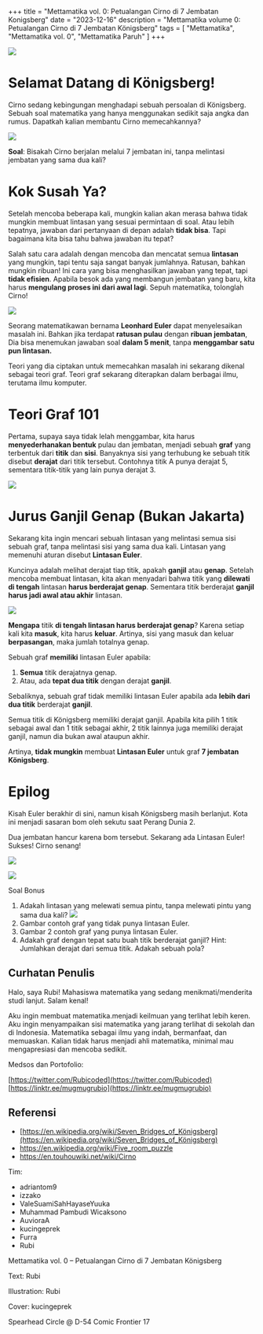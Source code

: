 +++
title = "Mettamatika vol. 0: Petualangan Cirno di 7 Jembatan Konigsberg"
date = "2023-12-16"
description = "Mettamatika volume 0: Petualangan Cirno di 7 Jembatan Königsberg"
tags = [
    "Mettamatika",
    "Mettamatika vol. 0",
    "Mettamatika Paruh"
]
+++

![](cover-cirno.png)

# Selamat Datang di Königsberg!

Cirno sedang kebingungan menghadapi sebuah persoalan di Königsberg. Sebuah soal matematika yang hanya menggunakan sedikit saja angka dan rumus. Dapatkah kalian membantu Cirno memecahkannya?

![](soal.png)
 
**Soal**: Bisakah Cirno berjalan melalui 7 jembatan ini, tanpa melintasi jembatan yang sama dua kali?

# Kok Susah Ya?

Setelah mencoba beberapa kali, mungkin kalian akan merasa bahwa tidak mungkin membuat lintasan yang sesuai permintaan di soal. Atau lebih tepatnya, jawaban dari pertanyaan di depan adalah **tidak bisa**. Tapi bagaimana kita bisa tahu bahwa jawaban itu tepat?

Salah satu cara adalah dengan mencoba dan mencatat semua **lintasan** yang mungkin, tapi tentu saja sangat banyak jumlahnya. Ratusan, bahkan mungkin ribuan! Ini cara yang bisa menghasilkan jawaban yang tepat, tapi **tidak efisien**. Apabila besok ada yang membangun jembatan yang baru, kita harus **mengulang proses ini dari awal lagi**. Sepuh matematika, tolonglah Cirno!

![](nguli.png)

Seorang matematikawan bernama **Leonhard Euler** dapat menyelesaikan masalah ini. Bahkan jika terdapat **ratusan pulau** dengan **ribuan jembatan**, Dia bisa menemukan jawaban soal **dalam 5 menit**, tanpa **menggambar satu pun lintasan.**

Teori yang dia ciptakan untuk memecahkan masalah ini sekarang dikenal sebagai teori graf. Teori graf sekarang diterapkan dalam berbagai ilmu, terutama ilmu komputer.

# Teori Graf 101

Pertama, supaya saya tidak lelah menggambar, kita harus **menyederhanakan bentuk** pulau dan jembatan, menjadi sebuah **graf** yang terbentuk dari **titik** dan **sisi**. Banyaknya sisi yang terhubung ke sebuah titik disebut **derajat** dari titik tersebut. Contohnya titik A punya derajat 5, sementara titik-titik yang lain punya derajat 3. 

![](graf-sebelum.png)

# Jurus Ganjil Genap (Bukan Jakarta)

Sekarang kita ingin mencari sebuah lintasan yang melintasi semua sisi sebuah graf, tanpa melintasi sisi yang sama dua kali. Lintasan yang memenuhi aturan disebut **Lintasan Euler**. 

Kuncinya adalah melihat derajat tiap titik, apakah **ganjil** atau **genap**. Setelah mencoba membuat lintasan, kita akan menyadari bahwa titik yang **dilewati di tengah** lintasan **harus berderajat genap**. Sementara titik berderajat **ganjil harus jadi awal atau akhir** lintasan.
 
![](gage.png)

**Mengapa** titik **di tengah lintasan harus berderajat genap**? Karena setiap kali kita **masuk**, kita harus **keluar**. Artinya, sisi yang masuk dan keluar **berpasangan**, maka jumlah totalnya genap.

Sebuah graf **memiliki** lintasan Euler apabila:
1. **Semua** titik derajatnya genap.
2. Atau, ada **tepat dua titik** dengan derajat **ganjil**.

Sebaliknya, sebuah graf tidak memiliki lintasan Euler apabila ada **lebih dari dua titik** berderajat **ganjil**.

Semua titik di Königsberg memiliki derajat ganjil. Apabila kita pilih 1 titik sebagai awal dan 1 titik sebagai akhir, 2 titik lainnya juga memiliki derajat ganjil, namun dia bukan awal ataupun akhir.

Artinya, **tidak mungkin** membuat **Lintasan Euler** untuk graf **7 jembatan Königsberg**.

# Epilog

Kisah Euler berakhir di sini, namun kisah Königsberg masih berlanjut. Kota ini menjadi sasaran bom oleh sekutu saat Perang Dunia 2. 

Dua jembatan hancur karena bom tersebut. Sekarang ada Lintasan Euler! Sukses! Cirno senang!

![](graf-setelah.png)

![](bom.png)

Soal Bonus
1. Adakah lintasan yang melewati semua pintu, tanpa melewati pintu yang sama dua kali?
![](ruangan-soal.png)
2. Gambar contoh graf yang tidak punya lintasan Euler.
3. Gambar 2 contoh graf yang punya lintasan Euler.
3. Adakah graf dengan tepat satu buah titik berderajat ganjil? Hint: Jumlahkan derajat dari semua titik. Adakah sebuah pola? 

## Curhatan Penulis
Halo, saya Rubi! Mahasiswa matematika yang sedang menikmati/menderita studi lanjut. Salam kenal! 

Aku ingin membuat matematika.menjadi keilmuan yang terlihat lebih keren. Aku ingin menyampaikan sisi matematika yang jarang terlihat di sekolah dan di Indonesia. Matematika sebagai ilmu yang indah, bermanfaat, dan memuaskan. Kalian tidak harus menjadi ahli matematika, minimal mau mengapresiasi dan mencoba sedikit.

Medsos dan Portofolio:

[https://twitter.com/Rubicoded](https://twitter.com/Rubicoded)
[https://linktr.ee/mugmugrubio](https://linktr.ee/mugmugrubio)

 
## Referensi
* [https://en.wikipedia.org/wiki/Seven_Bridges_of_Königsberg](https://en.wikipedia.org/wiki/Seven_Bridges_of_Königsberg)
* https://en.wikipedia.org/wiki/Five_room_puzzle
* https://en.touhouwiki.net/wiki/Cirno

Tim:
* adriantom9
* izzako
* ValeSuamiSahHayaseYuuka
* Muhammad Pambudi Wicaksono
* AuvioraA
* kucingeprek
* Furra
* Rubi

Mettamatika vol. 0 – Petualangan Cirno di 7 Jembatan Königsberg

Text: Rubi

Illustration: Rubi

Cover: kucingeprek

Spearhead Circle @ D-54 Comic Frontier 17